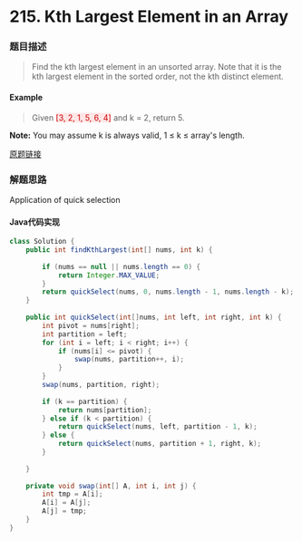 # 215. Kth Largest Element in an Array

### 题目描述

> Find the kth largest element in an unsorted array. Note that it is the kth largest element in the sorted order, not the kth distinct element.

#### Example
> Given <span style="background-color:#ffe6e6"><font color=#cc0000 >[3, 2, 1, 5, 6, 4]</font></span> and k = 2, return 5.

**Note:**
You may assume k is always valid, 1 ≤ k ≤ array's length.

[原题链接](https://leetcode.com/problems/kth-largest-element-in-an-array/)

### 解题思路

Application of quick selection


#### Java代码实现

```java
class Solution {
    public int findKthLargest(int[] nums, int k) {
        
        if (nums == null || nums.length == 0) {
            return Integer.MAX_VALUE;
        }
        return quickSelect(nums, 0, nums.length - 1, nums.length - k);
    }
        
    public int quickSelect(int[]nums, int left, int right, int k) {
        int pivot = nums[right];
        int partition = left;
        for (int i = left; i < right; i++) {
            if (nums[i] <= pivot) {
                swap(nums, partition++, i);
            }
        }
        swap(nums, partition, right);
    
        if (k == partition) {
            return nums[partition];
        } else if (k < partition) {
            return quickSelect(nums, left, partition - 1, k);
        } else {
            return quickSelect(nums, partition + 1, right, k);
        }
        
    }
    
    private void swap(int[] A, int i, int j) {
    	int tmp = A[i];
    	A[i] = A[j];
    	A[j] = tmp;				
    }
}
```